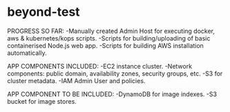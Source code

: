 # beyond-test



PROGRESS SO FAR:
-Manually created Admin Host for executing docker, aws & kubernetes/kops scripts.
-Scripts for building/uploading of basic containerised Node.js web app.
-Scripts for building AWS installation automatically.

APP COMPONENTS INCLUDED:
-EC2 instance cluster.
-Network components: public domain, availability zones, security groups, etc.
-S3 for cluster metadata.
-IAM Admin User and policies.

APP COMPONENT TO BE INCLUDED:
-DynamoDB for image indexes.
-S3 bucket for image stores.

